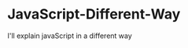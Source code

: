                                                                                                                                                
# JavaScript-Different-Way
I'll explain javaScript in a different way       
  









